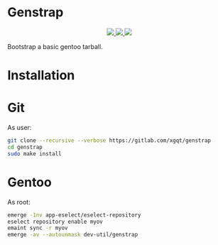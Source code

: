 # Genstrap

<p align="center">
    <a href="https://gitlab.com/xgqt/genstrap/pipelines">
        <img src="https://gitlab.com/xgqt/genstrap/badges/master/pipeline.svg">
    </a>
    <a href="https://gitlab.com/xgqt/genstrap/commits/master.atom">
        <img src="https://img.shields.io/badge/feed-atom-orange.svg">
    </a>
    <a href="./LICENSE">
        <img src="https://img.shields.io/badge/license-ISC-blue.svg">
    </a>
</p>

Bootstrap a basic gentoo tarball.


# Installation

# Git

As user:

```sh
git clone --recursive --verbose https://gitlab.com/xgqt/genstrap
cd genstrap
sudo make install
```


# Gentoo

As root:

```sh
emerge -1nv app-eselect/eselect-repository
eselect repository enable myov
emaint sync -r myov
emerge -av --autounmask dev-util/genstrap
```
